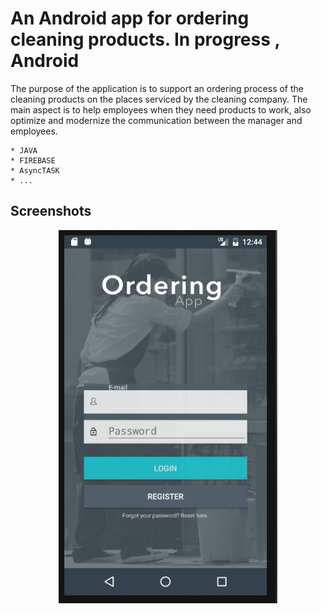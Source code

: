 # An Android app for ordering cleaning products. In progress , Android

The purpose of the application is to support an ordering process of the cleaning products on the places serviced by the cleaning company. The main aspect is to help employees when they need products to work, also optimize and modernize the communication between the manager and employees.

```
* JAVA
* FIREBASE
* AsyncTASK
* ...

```

## Screenshots

<p align="center">
  <img src="example_1.png" width="350"/>
</p>



